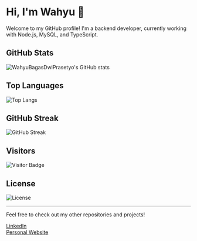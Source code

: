 # Hi, I'm Wahyu 👋

Welcome to my GitHub profile! I'm a backend developer, currently working with Node.js, MySQL, and TypeScript.

## GitHub Stats
![WahyuBagasDwiPrasetyo's GitHub stats](https://github-readme-stats.vercel.app/api?username=WahyuBagasDwiPrasetyo&show_icons=true&theme=radical)

## Top Languages
![Top Langs](https://github-readme-stats.vercel.app/api/top-langs/?username=WahyuBagasDwiPrasetyo&layout=compact&theme=radical)

## GitHub Streak
![GitHub Streak](https://github-readme-streak-stats.herokuapp.com/?user=WahyuBagasDwiPrasetyo&theme=radical)

## Visitors
![Visitor Badge](https://visitor-badge.glitch.me/badge?page_id=WahyuBagasDwiPrasetyo.WahyuBagasDwiPrasetyo)

## License
![License](https://img.shields.io/github/license/WahyuBagasDwiPrasetyo/repository-name)

---

Feel free to check out my other repositories and projects!

[LinkedIn](https://www.linkedin.com/in/wahyubagasdwiprasetyo)  
[Personal Website](https://wahyu123.dev)

